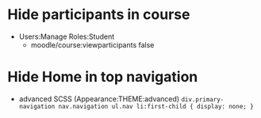 # Hide participants in course
- Users:Manage Roles:Student
  - moodle/course:viewparticipants false

# Hide Home in top navigation
- advanced SCSS (Appearance:THEME:advanced)
  `div.primary-navigation nav.navigation ul.nav li:first-child {
      display: none;
  }`
